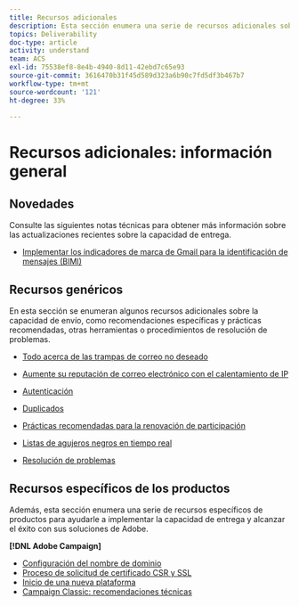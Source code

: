 ```yaml
---
title: Recursos adicionales
description: Esta sección enumera una serie de recursos adicionales sobre la capacidad de entrega.
topics: Deliverability
doc-type: article
activity: understand
team: ACS
exl-id: 75538ef8-8e4b-4940-8d11-42ebd7c65e93
source-git-commit: 3616470b31f45d589d323a6b90c7fd5df3b467b7
workflow-type: tm+mt
source-wordcount: '121'
ht-degree: 33%

---
```


# Recursos adicionales: información general

## Novedades

Consulte las siguientes notas técnicas para obtener más información sobre las actualizaciones recientes sobre la capacidad de entrega.

* [Implementar los indicadores de marca de Gmail para la identificación de mensajes (BIMI)](../technotes/implement-bimi.md)

## Recursos genéricos

En esta sección se enumeran algunos recursos adicionales sobre la capacidad de envío, como recomendaciones específicas y prácticas recomendadas, otras herramientas o procedimientos de resolución de problemas.

* [Todo acerca de las trampas de correo no deseado](../../help/additional-resources/all-about-spam-traps.md)
* [Aumente su reputación de correo electrónico con el calentamiento de IP](../../help/additional-resources/increase-reputation-with-ip-warming.md)
* [Autenticación](../../help/additional-resources/authentication.md)
* [Duplicados](../../help/additional-resources/duplicates.md)
* [Prácticas recomendadas para la renovación de participación](../../help/additional-resources/re-engagement.md)
* [Listas de agujeros negros en tiempo real](../../help/additional-resources/blocklist-databases.md)
* [Resolución de problemas](../../help/additional-resources/troubleshooting.md)

   <!--
    [IP Certification](../../help/additional-resources/ip-certification.md)
    [Third-party monitoring tools](../../help/additional-resources/third-party-monitoring-tools.md)-->

## Recursos específicos de los productos

Además, esta sección enumera una serie de recursos específicos de productos para ayudarle a implementar la capacidad de entrega y alcanzar el éxito con sus soluciones de Adobe.

**[!DNL Adobe Campaign]**

* [Configuración del nombre de dominio](../../help/additional-resources/ac-domain-name-setup.md)
* [Proceso de solicitud de certificado CSR y SSL](../../help/additional-resources/ac-ssl-certificate-request.md)
* [Inicio de una nueva plataforma](../../help/additional-resources/ac-starting-new-platform.md)
* [Campaign Classic: recomendaciones técnicas](../../help/additional-resources/acc-technical-recommendations.md)
